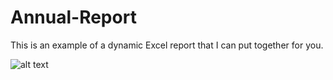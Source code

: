 # Annual-Report
This is an example of a dynamic Excel report that I can put together for you. 

![alt text](https://github.com/[nick-rivera-ru]/[main]/[Annual-Report-SS].png?raw=true)
